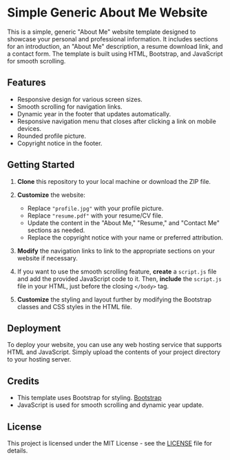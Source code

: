 # Simple Generic About Me Website

This is a simple, generic "About Me" website template designed to showcase your personal and professional information. It includes sections for an introduction, an "About Me" description, a resume download link, and a contact form. The template is built using HTML, Bootstrap, and JavaScript for smooth scrolling.

## Features

- Responsive design for various screen sizes.
- Smooth scrolling for navigation links.
- Dynamic year in the footer that updates automatically.
- Responsive navigation menu that closes after clicking a link on mobile devices.
- Rounded profile picture.
- Copyright notice in the footer.

## Getting Started

1. **Clone** this repository to your local machine or download the ZIP file.

2. **Customize** the website:
   - Replace `"profile.jpg"` with your profile picture.
   - Replace `"resume.pdf"` with your resume/CV file.
   - Update the content in the "About Me," "Resume," and "Contact Me" sections as needed.
   - Replace the copyright notice with your name or preferred attribution.

3. **Modify** the navigation links to link to the appropriate sections on your website if necessary.

4. If you want to use the smooth scrolling feature, **create** a `script.js` file and add the provided JavaScript code to it. Then, **include** the `script.js` file in your HTML, just before the closing `</body>` tag.

5. **Customize** the styling and layout further by modifying the Bootstrap classes and CSS styles in the HTML file.

## Deployment

To deploy your website, you can use any web hosting service that supports HTML and JavaScript. Simply upload the contents of your project directory to your hosting server.

## Credits

- This template uses Bootstrap for styling. [Bootstrap](https://getbootstrap.com/)
- JavaScript is used for smooth scrolling and dynamic year update.

## License

This project is licensed under the MIT License - see the [LICENSE](LICENSE) file for details.
